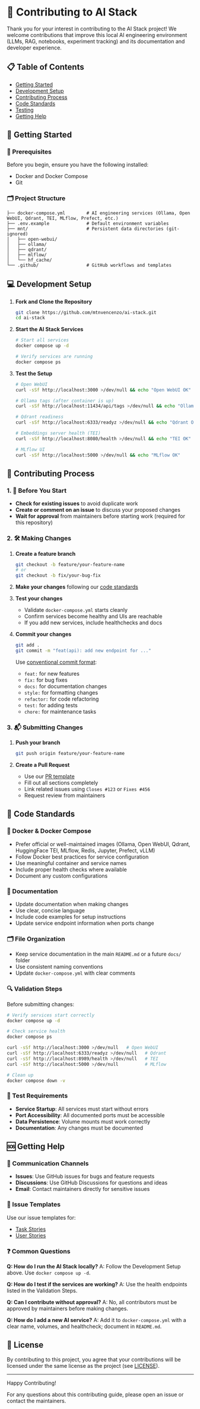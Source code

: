 # 🤖 Contributing to AI Stack

Thank you for your interest in contributing to the AI Stack project! We welcome contributions that improve this local AI engineering environment (LLMs, RAG, notebooks, experiment tracking) and its documentation and developer experience.

## 📋 Table of Contents

- [Getting Started](#-getting-started)
- [Development Setup](#-development-setup)
- [Contributing Process](#-contributing-process)
- [Code Standards](#-code-standards)
- [Testing](#-testing)
- [Getting Help](#-getting-help)

## 🚀 Getting Started

### 🧰 Prerequisites

Before you begin, ensure you have the following installed:
- Docker and Docker Compose
- Git

### 🗂️ Project Structure

```text
├── docker-compose.yml        # AI engineering services (Ollama, Open WebUI, Qdrant, TEI, MLflow, Prefect, etc.)
├── .env.example              # Default environment variables
├── mnt/                      # Persistent data directories (git-ignored)
│   ├── open-webui/
│   ├── ollama/
│   ├── qdrant/
│   ├── mlflow/
│   └── hf_cache/
└── .github/                  # GitHub workflows and templates
```

## 💻 Development Setup

1. **Fork and Clone the Repository**
   ```bash
   git clone https://github.com/mtnvencenzo/ai-stack.git
   cd ai-stack
   ```

2. **Start the AI Stack Services**
   ```bash
   # Start all services
   docker compose up -d
   
   # Verify services are running
   docker compose ps
   ```

3. **Test the Setup**
   ```bash
   # Open WebUI
   curl -sSf http://localhost:3000 >/dev/null && echo "Open WebUI OK"

   # Ollama tags (after container is up)
   curl -sSf http://localhost:11434/api/tags >/dev/null && echo "Ollama OK"

   # Qdrant readiness
   curl -sSf http://localhost:6333/readyz >/dev/null && echo "Qdrant OK"

   # Embeddings server health (TEI)
   curl -sSf http://localhost:8080/health >/dev/null && echo "TEI OK"

   # MLflow UI
   curl -sSf http://localhost:5000 >/dev/null && echo "MLflow OK"
   ```

## 🔄 Contributing Process

### 1. 📝 Before You Start

- **Check for existing issues** to avoid duplicate work
- **Create or comment on an issue** to discuss your proposed changes
- **Wait for approval** from maintainers before starting work (required for this repository)

### 2. 🛠️ Making Changes

1. **Create a feature branch**
   ```bash
   git checkout -b feature/your-feature-name
   # or
   git checkout -b fix/your-bug-fix
   ```

2. **Make your changes** following our [code standards](#-code-standards)

3. **Test your changes**
   - Validate `docker-compose.yml` starts cleanly
   - Confirm services become healthy and UIs are reachable
   - If you add new services, include healthchecks and docs

4. **Commit your changes**
   ```bash
   git add .
   git commit -m "feat(api): add new endpoint for ..."
   ```
   
   Use [conventional commit format](https://www.conventionalcommits.org/):
   - `feat:` for new features
   - `fix:` for bug fixes
   - `docs:` for documentation changes
   - `style:` for formatting changes
   - `refactor:` for code refactoring
   - `test:` for adding tests
   - `chore:` for maintenance tasks

### 3. 📬 Submitting Changes

1. **Push your branch**
   ```bash
   git push origin feature/your-feature-name
   ```

2. **Create a Pull Request**
   - Use our [PR template](pull_request_template.md)
   - Fill out all sections completely
   - Link related issues using `Closes #123` or `Fixes #456`
   - Request review from maintainers

## 📏 Code Standards

### 🐳 Docker & Docker Compose

- Prefer official or well-maintained images (Ollama, Open WebUI, Qdrant, HuggingFace TEI, MLflow, Redis, Jupyter, Prefect, vLLM)
- Follow Docker best practices for service configuration
- Use meaningful container and service names
- Include proper health checks where available
- Document any custom configurations

### 📝 Documentation

- Update documentation when making changes
- Use clear, concise language
- Include code examples for setup instructions
- Update service endpoint information when ports change

### 🗂️ File Organization

- Keep service documentation in the main `README.md` or a future `docs/` folder
- Use consistent naming conventions
- Update `docker-compose.yml` with clear comments

### 🔍 Validation Steps

Before submitting changes:

```bash
# Verify services start correctly
docker compose up -d

# Check service health
docker compose ps

curl -sSf http://localhost:3000 >/dev/null   # Open WebUI
curl -sSf http://localhost:6333/readyz >/dev/null   # Qdrant
curl -sSf http://localhost:8989/health >/dev/null   # TEI
curl -sSf http://localhost:5000 >/dev/null          # MLflow

# Clean up
docker compose down -v
```

### 📏 Test Requirements

- **Service Startup**: All services must start without errors
- **Port Accessibility**: All documented ports must be accessible
- **Data Persistence**: Volume mounts must work correctly
- **Documentation**: Any changes must be documented

## 🆘 Getting Help

### 📡 Communication Channels

- **Issues**: Use GitHub issues for bugs and feature requests
- **Discussions**: Use GitHub Discussions for questions and ideas
- **Email**: Contact maintainers directly for sensitive issues

### 📄 Issue Templates

Use our issue templates for:
- [Task Stories](./ISSUE_TEMPLATE/task-template.md)
- [User Stories](./ISSUE_TEMPLATE/user-story-template.md)

### ❓ Common Questions

**Q: How do I run the AI Stack locally?**
A: Follow the Development Setup above. Use `docker compose up -d`.

**Q: How do I test if the services are working?**
A: Use the health endpoints listed in the Validation Steps.

**Q: Can I contribute without approval?**
A: No, all contributors must be approved by maintainers before making changes.

**Q: How do I add a new AI service?**
A: Add it to `docker-compose.yml` with a clear name, volumes, and healthcheck; document in `README.md`.

## 📜 License

By contributing to this project, you agree that your contributions will be licensed under the same license as the project (see [LICENSE](../LICENSE)).

---

Happy Contributing!  

For any questions about this contributing guide, please open an issue or contact the maintainers.
